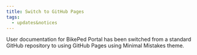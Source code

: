 ```yaml
---
title: Switch to GitHub Pages
tags:
  - updates&notices
---
```


User documentation for BikePed Portal has been switched from a standard GitHub repository to using GitHub Pages using Minimal Mistakes theme.
